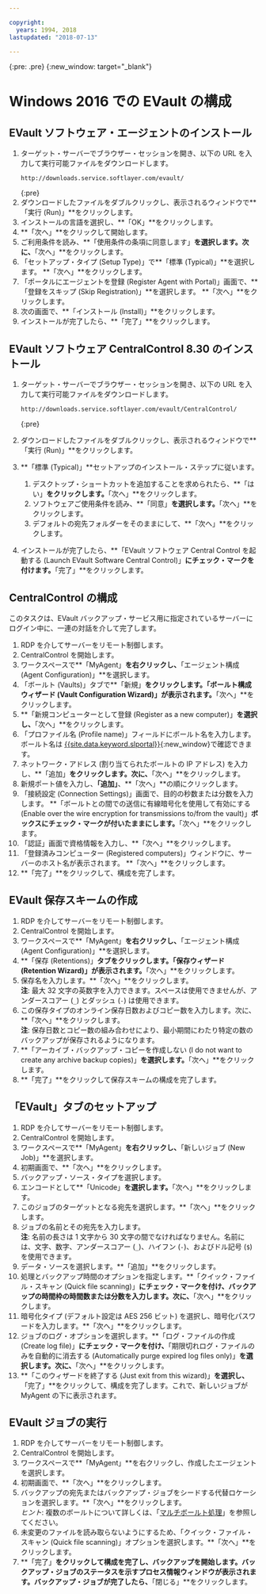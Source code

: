 ```yaml
---

copyright:
  years: 1994, 2018
lastupdated: "2018-07-13"

---
```

{:pre: .pre}
{:new_window: target="_blank"}

# Windows 2016 での EVault の構成

## EVault ソフトウェア・エージェントのインストール

1. ターゲット・サーバーでブラウザー・セッションを開き、以下の URL を入力して実行可能ファイルをダウンロードします。
   ```
   http://downloads.service.softlayer.com/evault/
   ```
   {:pre}
2. ダウンロードしたファイルをダブルクリックし、表示されるウィンドウで**「実行 (Run)」**をクリックします。
3. インストールの言語を選択し、**「OK」**をクリックします。
4. **「次へ」**をクリックして開始します。
5. ご利用条件を読み、**「使用条件の条項に同意します」**を選択します。次に、**「次へ」**をクリックします。
6. 「セットアップ・タイプ (Setup Type)」で**「標準 (Typical)」**を選択します。 **「次へ」**をクリックします。
7. 「ポータルにエージェントを登録 (Register Agent with Portal)」画面で、**「登録をスキップ (Skip Registration)」**を選択します。 **「次へ」**をクリックします。
8. 次の画面で、**「インストール (Install)」**をクリックします。
9. インストールが完了したら、**「完了」**をクリックします。

## EVault ソフトウェア CentralControl 8.30 のインストール

1. ターゲット・サーバーでブラウザー・セッションを開き、以下の URL を入力して実行可能ファイルをダウンロードします。

   ```
   http://downloads.service.softlayer.com/evault/CentralControl/
   ```
   {:pre}

2. ダウンロードしたファイルをダブルクリックし、表示されるウィンドウで**「実行 (Run)」**をクリックします。
3. **「標準 (Typical)」**セットアップのインストール・ステップに従います。
   1. デスクトップ・ショートカットを追加することを求められたら、**「はい」**をクリックします。**「次へ」**をクリックします。
   2. ソフトウェアご使用条件を読み、**「同意」**を選択します。**「次へ」**をクリックします。
   3. デフォルトの宛先フォルダーをそのままにして、**「次へ」**をクリックします。
4. インストールが完了したら、**「EVault ソフトウェア Central Control を起動する (Launch EVault Software Central Control)」**にチェック・マークを付けます。**「完了」**をクリックします。


## CentralControl の構成

このタスクは、EVault バックアップ・サービス用に指定されているサーバーにログイン中に、一連の対話を介して完了します。

1. RDP を介してサーバーをリモート制御します。
2. CentralControl を開始します。
3. ワークスペースで**「MyAgent」**を右クリックし、**「エージェント構成 (Agent Configuration)」**を選択します。
4. 「ボールト (Vaults)」タブで**「新規」**をクリックします。「ボールト構成ウィザード (Vault Configuration Wizard)」が表示されます。**「次へ」**をクリックします。
5. **「新規コンピューターとして登録 (Register as a new computer)」**を選択し、**「次へ」**をクリックします。
6. 「プロファイル名 (Profile name)」フィールドにボールト名を入力します。ボールト名は [{{site.data.keyword.slportal}}](https://control.softlayer.com/){:new_window}で確認できます。
6. ネットワーク・アドレス (割り当てられたボールトの IP アドレス) を入力し、**「追加」**をクリックします。次に、**「次へ」**をクリックします。
7. 新規ポート値を入力し、**「追加」**、**「次へ」**の順にクリックします。
8. 「接続設定 (Connection Settings)」画面で、目的の秒数または分数を入力します。 **「ボールトとの間での送信に有線暗号化を使用して有効にする (Enable over the wire encryption for transmissions to/from the vault)」**ボックスにチェック・マークが付いたままにします。**「次へ」**をクリックします。
9. 「認証」画面で資格情報を入力し、**「次へ」**をクリックします。
10. 「登録済みコンピューター (Registered computers)」ウィンドウに、サーバーのホスト名が表示されます。 **「次へ」**をクリックします。
11.	**「完了」**をクリックして、構成を完了します。


## EVault 保存スキームの作成

1. RDP を介してサーバーをリモート制御します。
2. CentralControl を開始します。
3. ワークスペースで**「MyAgent」**を右クリックし、**「エージェント構成 (Agent Configuration)」**を選択します。
4. **「保存 (Retentions)」**タブをクリックします。「保存ウィザード (Retention Wizard)」が表示されます。**「次へ」**をクリックします。
5. 保存名を入力します。**「次へ」**をクリックします。<br/>
   **注**: 最大 32 文字の英数字を入力できます。スペースは使用できませんが、アンダースコアー (`_`) とダッシュ (`-`) は使用できます。
6. この保存タイプのオンライン保存日数およびコピー数を入力します。次に、**「次へ」**をクリックします。<br/>
   **注**: 保存日数とコピー数の組み合わせにより、最小期間にわたり特定の数のバックアップが保存されるようになります。
7. **「アーカイブ・バックアップ・コピーを作成しない (I do not want to create any archive backup copies)」**を選択します。**「次へ」**をクリックします。
8. **「完了」**をクリックして保存スキームの構成を完了します。


## 「EVault」タブのセットアップ

1. RDP を介してサーバーをリモート制御します。
2. CentralControl を開始します。
3. ワークスペースで**「MyAgent」**を右クリックし、**「新しいジョブ (New Job)」**を選択します。 
4. 初期画面で、**「次へ」**をクリックします。
5. バックアップ・ソース・タイプを選択します。
6. エンコードとして**「Unicode」**を選択します。**「次へ」**をクリックします。
7. このジョブのターゲットとなる宛先を選択します。**「次へ」**をクリックします。
8. ジョブの名前とその宛先を入力します。<br/>
   **注**: 名前の長さは 1 文字から 30 文字の間でなければなりません。名前には、文字、数字、アンダースコアー (`_`)、ハイフン (`-`)、およびドル記号 (`$`) を使用できます。
9. データ・ソースを選択します。**「追加」**をクリックします。
10. 処理とバックアップ時間のオプションを指定します。**「クイック・ファイル・スキャン (Quick file scanning)」**にチェック・マークを付け、バックアップの時間枠の時間数または分数を入力します。次に、**「次へ」**をクリックします。
11. 暗号化タイプ (デフォルト設定は AES 256 ビット) を選択し、暗号化パスワードを入力します。**「次へ」**をクリックします。
12. ジョブのログ・オプションを選択します。**「ログ・ファイルの作成 (Create log file)」**にチェック・マークを付け、**「期限切れログ・ファイルのみを自動的に消去する (Automatically purge expired log files only)」**を選択します。次に、**「次へ」**をクリックします。
13. **「このウィザードを終了する (Just exit from this wizard)」**を選択し、**「完了」**をクリックして、構成を完了します。これで、新しいジョブが MyAgent の下に表示されます。


## EVault ジョブの実行

1. RDP を介してサーバーをリモート制御します。
2. CentralControl を開始します。
3. ワークスペースで**「MyAgent」**を右クリックし、作成したエージェントを選択します。
4. 初期画面で、**「次へ」**をクリックします。
5. バックアップの宛先またはバックアップ・ジョブをシードする代替ロケーションを選択します。**「次へ」**をクリックします。<br/>
   *ヒント*: 複数のボールトについて詳しくは、「[マルチボールト処理](multivaulting.html)」を参照してください。
6. 未変更のファイルを読み取らないようにするため、「クイック・ファイル・スキャン (Quick file scanning)」オプションを選択します。**「次へ」**をクリックします。
7. **「完了」**をクリックして構成を完了し、バックアップを開始します。バックアップ・ジョブのステータスを示すプロセス情報ウィンドウが表示されます。バックアップ・ジョブが完了したら、**「閉じる」**をクリックします。
